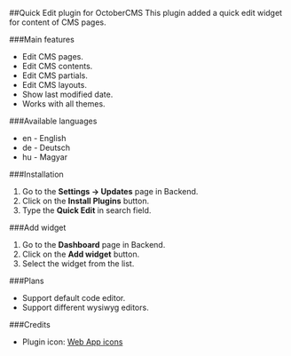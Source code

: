 ##Quick Edit plugin for OctoberCMS
This plugin added a quick edit widget for content of CMS pages.

###Main features
* Edit CMS pages.
* Edit CMS contents.
* Edit CMS partials.
* Edit CMS layouts.
* Show last modified date.
* Works with all themes.

###Available languages
* en - English
* de - Deutsch
* hu - Magyar

###Installation
1. Go to the __Settings -> Updates__ page in Backend.
1. Click on the __Install Plugins__ button.
1. Type the __Quick Edit__ in search field.

###Add widget
1. Go to the __Dashboard__ page in Backend.
1. Click on the __Add widget__ button.
1. Select the widget from the list.

###Plans
* Support default code editor.
* Support different wysiwyg editors.

###Credits
* Plugin icon: [Web App icons](http://icons8.com/web-app/new-icons/all)
